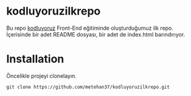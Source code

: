 # kodluyoruzilkrepo
Bu repo [kodluyoruz](https://www.kodluyoruz.org) Front-End eğitiminde oluşturduğumuz ilk repo. İçerisinde bir adet README dosyası, bir adet de index.html barındırıyor.

# Installation
Öncelikle projeyi clonelayın.

```
git clone https://github.com/metehan37/kodluyoruzilkrepo.git
```


